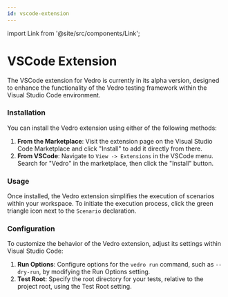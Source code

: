 ```yaml
---
id: vscode-extension
---
```


import Link from '@site/src/components/Link';

# VSCode Extension

The VSCode extension for Vedro is currently in its alpha version, designed to enhance the functionality of the Vedro testing framework within the <Link to="https://code.visualstudio.com/">Visual Studio Code</Link> environment.

### Installation

You can install the Vedro extension using either of the following methods:

1. **From the Marketplace**: Visit the <Link to="https://marketplace.visualstudio.com/items?itemName=vedro.vedro">extension page</Link> on the Visual Studio Code Marketplace and click "Install" to add it directly from there.
2. **From VSCode**: Navigate to `View -> Extensions` in the VSCode menu. Search for "Vedro" in the marketplace, then click the "Install" button.

### Usage

Once installed, the Vedro extension simplifies the execution of scenarios within your workspace. To initiate the execution process, click the green triangle icon next to the `Scenario` declaration.

### Configuration

To customize the behavior of the Vedro extension, adjust its settings within Visual Studio Code:

1. **Run Options**: Configure options for the `vedro run` command, such as `--dry-run`, by modifying the Run Options setting.
2. **Test Root**: Specify the root directory for your tests, relative to the project root, using the Test Root setting.
